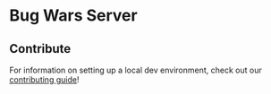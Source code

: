 # Bug Wars Server

## Contribute
For information on setting up a local dev environment, check out our [contributing guide](.github/CONTRIBUTING.md)!
